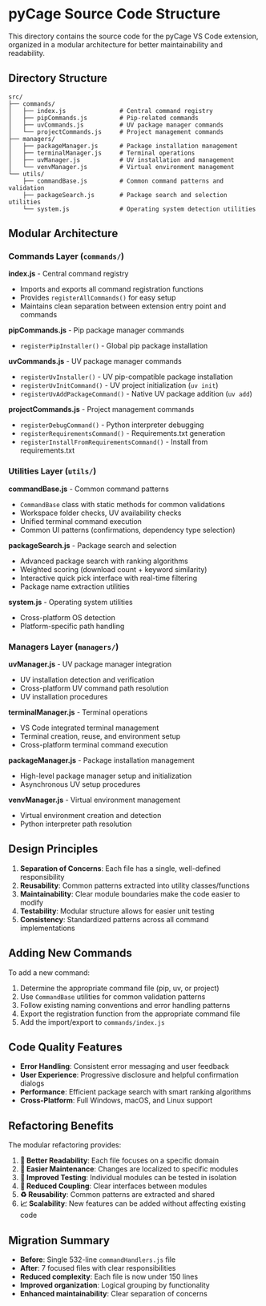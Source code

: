 # pyCage Source Code Structure

This directory contains the source code for the pyCage VS Code extension, organized in a modular architecture for better maintainability and readability.

## Directory Structure

```
src/
├── commands/
│   ├── index.js               # Central command registry
│   ├── pipCommands.js         # Pip-related commands
│   ├── uvCommands.js          # UV package manager commands
│   └── projectCommands.js     # Project management commands
├── managers/
│   ├── packageManager.js      # Package installation management
│   ├── terminalManager.js     # Terminal operations
│   ├── uvManager.js           # UV installation and management
│   └── venvManager.js         # Virtual environment management
└── utils/
    ├── commandBase.js         # Common command patterns and validation
    ├── packageSearch.js       # Package search and selection utilities
    └── system.js              # Operating system detection utilities
```

## Modular Architecture

### Commands Layer (`commands/`)

**index.js** - Central command registry

- Imports and exports all command registration functions
- Provides `registerAllCommands()` for easy setup
- Maintains clean separation between extension entry point and commands

**pipCommands.js** - Pip package manager commands

- `registerPipInstaller()` - Global pip package installation

**uvCommands.js** - UV package manager commands

- `registerUvInstaller()` - UV pip-compatible package installation
- `registerUvInitCommand()` - UV project initialization (`uv init`)
- `registerUvAddPackageCommand()` - Native UV package addition (`uv add`)

**projectCommands.js** - Project management commands

- `registerDebugCommand()` - Python interpreter debugging
- `registerRequirementsCommand()` - Requirements.txt generation
- `registerInstallFromRequirementsCommand()` - Install from requirements.txt

### Utilities Layer (`utils/`)

**commandBase.js** - Common command patterns

- `CommandBase` class with static methods for common validations
- Workspace folder checks, UV availability checks
- Unified terminal command execution
- Common UI patterns (confirmations, dependency type selection)

**packageSearch.js** - Package search and selection

- Advanced package search with ranking algorithms
- Weighted scoring (download count + keyword similarity)
- Interactive quick pick interface with real-time filtering
- Package name extraction utilities

**system.js** - Operating system utilities

- Cross-platform OS detection
- Platform-specific path handling

### Managers Layer (`managers/`)

**uvManager.js** - UV package manager integration

- UV installation detection and verification
- Cross-platform UV command path resolution
- UV installation procedures

**terminalManager.js** - Terminal operations

- VS Code integrated terminal management
- Terminal creation, reuse, and environment setup
- Cross-platform terminal command execution

**packageManager.js** - Package installation management

- High-level package manager setup and initialization
- Asynchronous UV setup procedures

**venvManager.js** - Virtual environment management

- Virtual environment creation and detection
- Python interpreter path resolution

## Design Principles

1. **Separation of Concerns**: Each file has a single, well-defined responsibility
2. **Reusability**: Common patterns extracted into utility classes/functions
3. **Maintainability**: Clear module boundaries make the code easier to modify
4. **Testability**: Modular structure allows for easier unit testing
5. **Consistency**: Standardized patterns across all command implementations

## Adding New Commands

To add a new command:

1. Determine the appropriate command file (pip, uv, or project)
2. Use `CommandBase` utilities for common validation patterns
3. Follow existing naming conventions and error handling patterns
4. Export the registration function from the appropriate command file
5. Add the import/export to `commands/index.js`

## Code Quality Features

- **Error Handling**: Consistent error messaging and user feedback
- **User Experience**: Progressive disclosure and helpful confirmation dialogs
- **Performance**: Efficient package search with smart ranking algorithms
- **Cross-Platform**: Full Windows, macOS, and Linux support

## Refactoring Benefits

The modular refactoring provides:

1. **📖 Better Readability**: Each file focuses on a specific domain
2. **🔧 Easier Maintenance**: Changes are localized to specific modules
3. **🧪 Improved Testing**: Individual modules can be tested in isolation
4. **🔗 Reduced Coupling**: Clear interfaces between modules
5. **♻️ Reusability**: Common patterns are extracted and shared
6. **📈 Scalability**: New features can be added without affecting existing code

## Migration Summary

- **Before**: Single 532-line `commandHandlers.js` file
- **After**: 7 focused files with clear responsibilities
- **Reduced complexity**: Each file is now under 150 lines
- **Improved organization**: Logical grouping by functionality
- **Enhanced maintainability**: Clear separation of concerns
